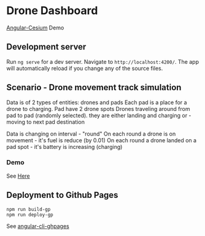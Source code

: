 # Drone Dashboard
[Angular-Cesium](https://tgftech.github.io/angular-cesium/) Demo 

## Development server

Run `ng serve` for a dev server. Navigate to `http://localhost:4200/`. The app will automatically reload if you change any of the source files.

## Scenario - Drone movement track simulation

Data is of 2 types of entities: drones and pads
Each pad is a place for a drone to charging. Pad have 2 drone spots
Drones traveling around from pad to pad (randomly selected). they are either landing and charging or - moving to next pad destination

Data is changing on interval - "round"
On each round a drone is on movement - it's fuel is reduce (by 0.01)
On each round a drone landed on a pad spot - it's battery is increasing (charging)

### Demo
See [Here](https://yuvalbl.github.io/drone-dashboard/)

## Deployment to Github Pages
```
npm run build-gp
npm run deploy-gp
```
See [angular-cli-ghpages](https://alligator.io/angular/deploying-angular-app-github-pages/)
